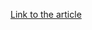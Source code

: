 [Link to the article](https://blog.cloudflare.com/shortening-lets-encrypt-change-of-trust-no-impact-to-cloudflare-customers)
